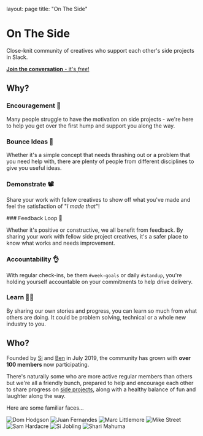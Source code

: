 layout: page
title: "On The Side"

# On The Side 

Close-knit community of creatives who support each other's side projects in Slack.

[**Join the conversation** - it's *free*!](https://join.slack.com/t/onthesideworkspace/shared_invite/enQtNzA0MTcyOTk4MzA2LWEzNjcxODIzM2I3ZjA0MWQ2YTI4YzcxZGMxNTkwNGI5ZGRkYWZmYWVmOTdmOTc3NmIyZjRmN2RmMjk1NTZlZGQ)

## Why?

### Encouragement 🙌

Many people struggle to have the motivation on side projects - we're here to help you get over the first hump and support you along the way.

### Bounce Ideas 💭

Whether it's a simple concept that needs thrashing out or a problem that you need help with, there are plenty of people from different disciplines to give you useful ideas.

### Demonstrate 📽

Share your work with fellow creatives to show off what you've made and feel the satisfaction of "_I made that_"!

### Feedback Loop 🔄

Whether it's positive or constructive, we all benefit from feedback. By sharing your work with fellow side project creatives, it's a safer place to know what works and needs improvement.

### Accountability 👌

With regular check-ins, be them `#week-goals` or daily `#standup`, you're holding yourself accountable on your commitments to help drive delivery.

### Learn 🧑‍🏫

By sharing our own stories and progress, you can learn so much from what others are doing. It could be problem solving, technical or a whole new industry to you.

## Who?

Founded by [Si](https://sijobling.com/) and [Ben](https://twitter.com/brussels) in July 2019, the community has grown with **over 100 members** now participating.

There's naturally some who are more active regular members than others but we're all a friendly bunch, prepared to help and encourage each other to share progress on [side projects](Projects), along with a healthy balance of fun and laughter along the way.

Here are some familiar faces…

![Dom Hodgson](https://ca.slack-edge.com/TKTLNP30D-UM41J7L5D-gf9b9d2edf4d-128)
![Juan Fernandes](https://ca.slack-edge.com/TKTLNP30D-UTE7UDCSH-ga1780be9a2c-128)
![Marc Littlemore](https://ca.slack-edge.com/TKTLNP30D-UQ5TDNEFM-g4b0d41741f2-128)
![Mike Street](https://ca.slack-edge.com/TKTLNP30D-U010WQXFR2P-gb4ee0784664-128)
![Sam Hardacre](https://ca.slack-edge.com/TKTLNP30D-ULB6A9CP7-gf372b3f6c7c-128)
![Si Jobling](https://ca.slack-edge.com/TKTLNP30D-UKG87FPRQ-1ae22eba176d-128)
![Shari Mahuma](https://ca.slack-edge.com/TKTLNP30D-U01477QERC6-69fb66faf05a-128)